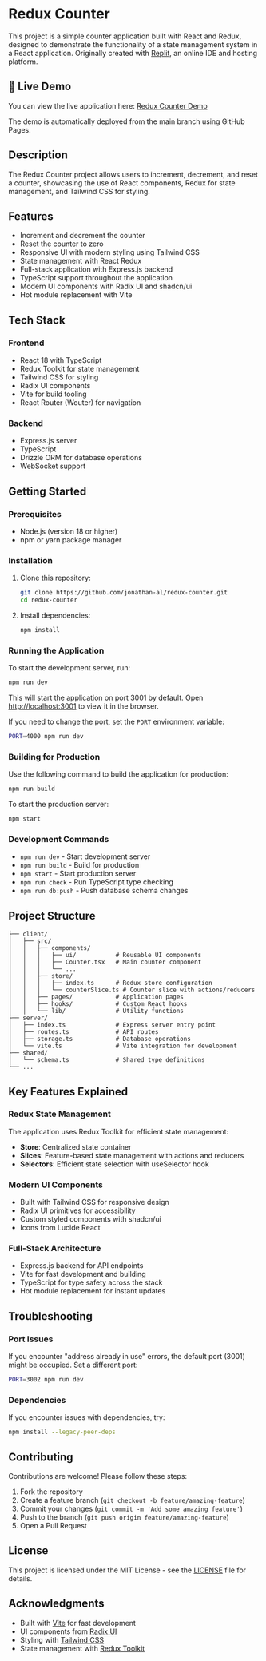 # Redux Counter

This project is a simple counter application built with React and Redux, designed to demonstrate the functionality of a state management system in a React application. Originally created with [Replit](https://replit.com), an online IDE and hosting platform.

## 🚀 Live Demo

You can view the live application here: [Redux Counter Demo](https://jonathan-al.github.io/redux-counter/)

The demo is automatically deployed from the main branch using GitHub Pages.

## Description

The Redux Counter project allows users to increment, decrement, and reset a counter, showcasing the use of React components, Redux for state management, and Tailwind CSS for styling.

## Features

- Increment and decrement the counter
- Reset the counter to zero
- Responsive UI with modern styling using Tailwind CSS
- State management with React Redux
- Full-stack application with Express.js backend
- TypeScript support throughout the application
- Modern UI components with Radix UI and shadcn/ui
- Hot module replacement with Vite

## Tech Stack

### Frontend
- React 18 with TypeScript
- Redux Toolkit for state management
- Tailwind CSS for styling
- Radix UI components
- Vite for build tooling
- React Router (Wouter) for navigation

### Backend
- Express.js server
- TypeScript
- Drizzle ORM for database operations
- WebSocket support

## Getting Started

### Prerequisites

- Node.js (version 18 or higher)
- npm or yarn package manager

### Installation

1. Clone this repository:
   ```bash
   git clone https://github.com/jonathan-al/redux-counter.git
   cd redux-counter
   ```
2. Install dependencies:
   ```bash
   npm install
   ```

### Running the Application

To start the development server, run:
```bash
npm run dev
```
This will start the application on port 3001 by default. Open [http://localhost:3001](http://localhost:3001) to view it in the browser.

If you need to change the port, set the `PORT` environment variable:
```bash
PORT=4000 npm run dev
```

### Building for Production

Use the following command to build the application for production:
```bash
npm run build
```

To start the production server:
```bash
npm start
```

### Development Commands

- `npm run dev` - Start development server
- `npm run build` - Build for production
- `npm start` - Start production server
- `npm run check` - Run TypeScript type checking
- `npm run db:push` - Push database schema changes

## Project Structure

```
├── client/
│   ├── src/
│   │   ├── components/
│   │   │   ├── ui/           # Reusable UI components
│   │   │   ├── Counter.tsx   # Main counter component
│   │   │   └── ...
│   │   ├── store/
│   │   │   ├── index.ts      # Redux store configuration
│   │   │   └── counterSlice.ts # Counter slice with actions/reducers
│   │   ├── pages/            # Application pages
│   │   ├── hooks/            # Custom React hooks
│   │   └── lib/              # Utility functions
├── server/
│   ├── index.ts              # Express server entry point
│   ├── routes.ts             # API routes
│   ├── storage.ts            # Database operations
│   └── vite.ts               # Vite integration for development
├── shared/
│   └── schema.ts             # Shared type definitions
└── ...
```

## Key Features Explained

### Redux State Management
The application uses Redux Toolkit for efficient state management:
- **Store**: Centralized state container
- **Slices**: Feature-based state management with actions and reducers
- **Selectors**: Efficient state selection with useSelector hook

### Modern UI Components
- Built with Tailwind CSS for responsive design
- Radix UI primitives for accessibility
- Custom styled components with shadcn/ui
- Icons from Lucide React

### Full-Stack Architecture
- Express.js backend for API endpoints
- Vite for fast development and building
- TypeScript for type safety across the stack
- Hot module replacement for instant updates

## Troubleshooting

### Port Issues
If you encounter "address already in use" errors, the default port (3001) might be occupied. Set a different port:
```bash
PORT=3002 npm run dev
```

### Dependencies
If you encounter issues with dependencies, try:
```bash
npm install --legacy-peer-deps
```

## Contributing

Contributions are welcome! Please follow these steps:

1. Fork the repository
2. Create a feature branch (`git checkout -b feature/amazing-feature`)
3. Commit your changes (`git commit -m 'Add some amazing feature'`)
4. Push to the branch (`git push origin feature/amazing-feature`)
5. Open a Pull Request

## License

This project is licensed under the MIT License - see the [LICENSE](LICENSE) file for details.

## Acknowledgments

- Built with [Vite](https://vitejs.dev/) for fast development
- UI components from [Radix UI](https://www.radix-ui.com/)
- Styling with [Tailwind CSS](https://tailwindcss.com/)
- State management with [Redux Toolkit](https://redux-toolkit.js.org/)
